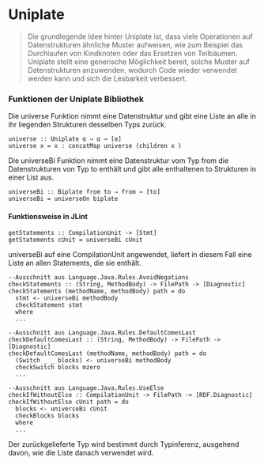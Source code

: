 # Uniplate
>Die grundlegende Idee hinter Uniplate ist, dass viele Operationen auf Datenstrukturen ähnliche Muster aufweisen, wie zum Beispiel das Durchlaufen von Kindknoten oder das Ersetzen von Teilbäumen. Uniplate stellt eine generische Möglichkeit bereit, solche Muster auf Datenstrukturen anzuwenden, wodurch Code wieder verwendet werden kann und sich die Lesbarkeit verbessert.

### Funktionen der Uniplate Bibliothek

Die universe Funktion nimmt eine Datenstruktur und gibt eine Liste an alle in ihr liegenden Strukturen desselben Typs zurück.
```
universe :: Uniplate α ⇒ α → [α] 
universe x = x : concatMap universe (children x )
```

Die universeBi Funktion nimmt eine Datenstruktur vom Typ from die Datenstrukturen von Typ to enthält und gibt alle enthaltenen to Strukturen in einer List aus. 
```
universeBi :: Biplate from to ⇒ from → [to] 
universeBi = universeOn biplate 
```

#### Funktionsweise in JLint
```
getStatements :: CompilationUnit -> [Stmt]
getStatements cUnit = universeBi cUnit
```
universeBi auf eine CompilationUnit angewendet, liefert in diesem Fall eine Liste an allen Statements, die sie enthält. 
``` 
--Ausschnitt aus Language.Java.Rules.AvoidNegations
checkStatements :: (String, MethodBody) -> FilePath -> [Diagnostic]
checkStatements (methodName, methodBody) path = do
  stmt <- universeBi methodBody
  checkStatement stmt
  where
  ...

--Ausschnitt aus Language.Java.Rules.DefaultComesLast
checkDefaultComesLast :: (String, MethodBody) -> FilePath -> [Diagnostic]
checkDefaultComesLast (methodName, methodBody) path = do
  (Switch _ _ blocks) <- universeBi methodBody
  checkSwitch blocks mzero
  ...

--Ausschnitt aus Language.Java.Rules.UseElse
checkIfWithoutElse :: CompilationUnit -> FilePath -> [RDF.Diagnostic]
checkIfWithoutElse cUnit path = do
  blocks <- universeBi cUnit
  checkBlocks blocks
  where
  ...
```

Der zurückgelieferte Typ wird bestimmt durch Typinferenz, ausgehend davon, wie die Liste danach verwendet wird. 


